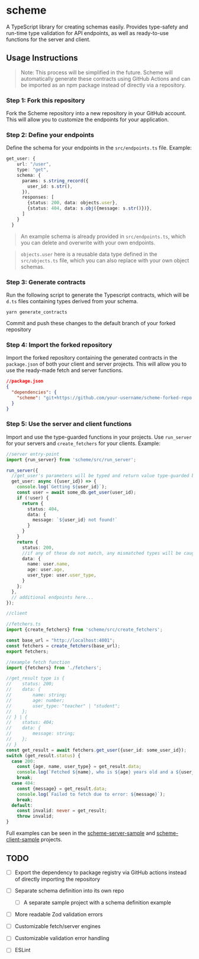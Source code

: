 # scheme
A TypeScript library for creating schemas easily. Provides type-safety and run-time type validation for API endpoints, as well as ready-to-use functions for the server and client.

## Usage Instructions
> Note: This process will be simplified in the future. Scheme will automatically generate these contracts using GitHub Actions and can be imported as an npm package instead of directly via a repository.

### Step 1: Fork this repository
Fork the Scheme repository into a new repository in your GitHub account. This will allow you to customize the endpoints for your application.

### Step 2: Define your endpoints
Define the schema for your endpoints in the `src/endpoints.ts` file. Example:
```typescript
get_user: {
    url: "/user",
    type: "get",
    schema: {
      params: s.string_record({
        user_id: s.str(),
      }),
      responses: [
        {status: 200, data: objects.user},
        {status: 404, data: s.obj({message: s.str()})},
      ]
    }
  }
```
> An example schema is already provided in `src/endpoints.ts`, which you can delete and overwrite with your own endpoints. 


>`objects.user` here is a reusable data type defined in the `src/objects.ts` file, which you can also replace with your own object schemas.

### Step 3: Generate contracts
Run the following script to generate the Typescript contracts, which will be `d.ts` files containing types derived from your schema.

```shell
yarn generate_contracts
```
Commit and push these changes to the default branch of your forked repository

### Step 4: Import the forked repository
Import the forked repository containing the generated contracts in the `package.json` of both your client and server projects. This will allow you to use the ready-made fetch and server functions.

```json
//package.json
{
  "dependencies": {
    "scheme": "git+https://github.com/your-username/scheme-forked-repo.git"
  }
}
```

### Step 5: Use the server and client functions
Import and use the type-guarded functions in your projects. Use `run_server` for your servers and `create_fetchers` for your clients. Example:

```typescript
//server entry-point
import {run_server} from 'scheme/src/run_server';

run_server({
  //get_user's parameters will be typed and return value type-guarded based on your schema
  get_user: async ({user_id}) => {
    console.log(`Getting ${user_id}`);
    const user = await some_db.get_user(user_id);
    if (!user) {
      return {
        status: 404,
        data: {
          message: `${user_id} not found!`
        }
      }
    }
    return {
      status: 200,
      //if any of these do not match, any mismatched types will be caught during runtime
      data: {
        name: user.name,
        age: user.age,
        user_type: user.user_type,
      }
    };
  },
  // additional endpoints here...
});
```

```typescript
//client

//fetchers.ts
import {create_fetchers} from 'scheme/src/create_fetchers';

const base_url = "http://localhost:4001";
const fetchers = create_fetchers(base_url);
export fetchers;

//example fetch function
import {fetchers} from './fetchers';

//get_result type is {
//    status: 200;
//    data: {
//        name: string;
//        age: number;
//        user_type: "teacher" | "student";
//    };
// } | {
//    status: 404;
//    data: {
//        message: string;
//    };
// }
const get_result = await fetchers.get_user({user_id: some_user_id});
switch (get_result.status) {
  case 200:
    const {age, name, user_type} = get_result.data;
    console.log(`Fetched ${name}, who is ${age} years old and a ${user_type}`);
    break;
  case 404:
    const {message} = get_result.data;
    console.log(`Failed to fetch due to error: ${message}`);
    break;
  default:
    const invalid: never = get_result;
    throw invalid;
}
```

Full examples can be seen in the [scheme-server-sample](https://github.com/omar-khalil/scheme-server-sample) and [scheme-client-sample](https://github.com/omar-khalil/scheme-client-sample) projects.


## TODO
- [ ] Export the dependency to package registry via GitHub actions instead of directly importing the repository
- [ ] Separate schema definition into its own repo
  - [ ] A separate sample project with a schema definition example
- [ ] More readable Zod validation errors
- [ ] Customizable fetch/server engines
- [ ] Customizable validation error handling
- [ ] ESLint

